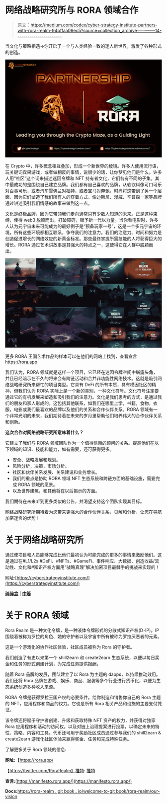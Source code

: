 # 网络战略研究所与 RORA 领域合作

> 原文：<https://medium.com/codex/cyber-strategy-institute-partners-with-rora-realm-94bffaa09ec5?source=collection_archive---------14----------------------->

当文化与策略相遇->你开启了一个与人类经验一致的迷人新世界，激发了各种形式的创造。

![](img/bbb0d170d8c3120ae1910ea5977597fc.png)

在 Crypto 中，许多概念相互叠加，形成一个新世界的棱镜。许多人使用流行语，玩关键词宾果游戏，或者做相反的事情，说很少的话，让你梦见他们是什么。许多人用“社区”这个词来描述迷因令牌和 NFT 持有者文化，它们各有不同的子集。其中最成功的是围绕自己建立品牌。我们都有自己喜欢的品牌，从软饮料像可口可乐对百事可乐，或者汽车雪佛兰对福特，或者宝马对奔驰。时尚将这带到了另一个层面，因为它们塑造了我们所有人的穿着方式。像迪斯尼、漫威、辛普森一家等品牌通过讲述吸引我们情感的故事来做到这一点。

文化是终极品牌，因为它带领我们走向通常只有少数人知道的未来。正是这种束缚，使得 web3 脱颖而出，打破障碍，赋予新一代以力量。当你看电影时，许多人认为元宇宙未来可能成为的最好例子是“预备玩家一号”，这是一个多元宇宙的环境，所有这些环境都相互联系，争夺我们的注意力。我们的注意力、时间和努力是创造促进增长的网络效应的新黄金标准。那些最终掌握所需技能的人将获得巨大的增长。RORA 通过艺术讲故事是其强大的特点之一，这使得它在人群中脱颖而出。

![](img/289efae4a544e0d586dd708e06ce8410.png)

更多 RORA 王国艺术作品的样本可以在他们的网站上找到，查看宣言 https://rora.app

我们认为，RORA 领域就是这样一个项目，它已经在迷因令牌空间中崭露头角，并且已经暗示在不久的将来会有跨链活动和合并非功能性网络技术。这就是吸引网络战略研究所来帮忙的项目类型。它具有 DeFi 的所有本质，具有模因社区的精神，但我们认为 RORA 实际上是一个新的类别，一种文化符号。文化符号注定要通过它的有机发展来塑造和吸引我们的注意力。文化是我们思考的方式，是通过我们的朋友和家人形成的。这包括其他联系，如我们在哪里上学，书籍，食物，衣服，电影或我们最喜欢的品牌以及他们的关系和合作伙伴关系。RORA 领域有一个非常光明的未来，我们期待着在未来的岁月里帮助他们培养伟大的合作伙伴关系和创新。

**这次合作对网络战略研究所意味着什么？**

它建立了我们与 RORA 领域团队作为一个值得信赖的顾问的关系。提高他们在以下领域的知识、技能和能力，如有需要，还可获得更多。

*   安全、战略发展和规划。
*   风险分析，决策，市场分析。
*   社区和伙伴关系发展、关系建设和业务增长。
*   我们的重点是协助 RORA 领域 NFT 生态系统和跨链方面的基础设施，需要完成 RORA 领域的愿景。
*   以及世界建筑，和其他将在以后揭示的方面。

我们期待在未来听到更多类似的公告，并渴望支持这个团队实现其目标。

网络战略研究所期待着为您带来更强大的合作伙伴关系，见解和分析，让您在导航加密迷宫的优势！

# 关于网络战略研究所

通过使项目和人员能够完成比他们最初认为可能完成的更多的事情来激励他们。这是通过在#L1/L2s #DeFi、#NFTs、#GameFi、事件响应、大数据、创造收益/流动性、文化和#知识产权方面用“战略真理”解决加密项目最棘手的挑战来实现的！

网址:[https://cyberstrategyinstitute.com/](https://cyberstrategyinstitute.com/)

[**碎碎念**](https://twitter.com/CyberStrategy1) | [**中等**](https://cyberstrategy1.medium.com/)

# 关于 RORA 领域

Rora Realm 是一种文化令牌，是一种液体令牌形式的分散式知识产权(D-IP)。IP 围绕着被称为罗拉的角色、她的守护者以及宇宙中所有被称为罗拉厌恶者的元素。

这是一个游戏化的协作社区体验，社区成员被称为 Rora 的守护者。

我们创造了有史以来第一个 shill2earn 和 create2earn 生态系统，以便以每日奖金和任务的形式创建计划，为完成任务提供报酬。

随着 Rora 品牌的发展，团队建立了以 Rora 为主题的 dapps，以持续推动效用。我们还将 Rora 品牌在游戏、娱乐、商品、服装等多个行业进行货币化，以便为生态系统创造多种收入来源。

RORA 令牌是获得罗拉王国产权的必要条件。给你制造和销售你自己的 Rora 主题的 NFT，应用程序和商品的权力。它也是所有 Rora 相关产品和设施的主要支付凭证。

该令牌还将赋予守护者创建、升级和获取特殊 NFT 资产的权力，并获得对独家 Rora 应用程序和活动的访问权。以及对链上治理提案进行投票，以确定未来的特性、策略、内容和工具。代币还可用于奖励社区成员通过参与我们的 shill2earn & create2earn 游戏化社区体验来赢得奖金、任务和完成特殊任务。

了解更多关于 Rora 领域的信息:

**网址:**【https://rora.app/ 

【https://twitter.com/RoraRealm】推特: [推特](https://twitter.com/RoraRealm)

**宣言:**[https://manifesto.rora.app/](https://manifesto.rora.app/)

**Docs:**[https://rora-realm . git book . io/welcome-to-git book/rora-realm/our-vision](https://rora-realm.gitbook.io/welcome-to-gitbook/rora-realm/our-vision)